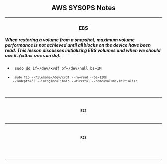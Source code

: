 ## <center>AWS SYSOPS Notes
* * *
### <center>EBS
##### When restoring a volume from a snapshot, maximum volume performance is not achieved until all blocks on the device have been read. This lesson discusses initializing EBS volumes and when we should use it. (either one can do):
- <code> sudo dd if=/dev/xvdf of=/dev/null bs=1M
- <code> sudo fio --filename=/dev/xvdf --rw=read --bs=128k --iodepth=32 --ioengine=libaio --direct=1 --name=volume-initialize



* * *
### <center>EC2



* * *
### <center>RDS
#####



* * *
### <center>
